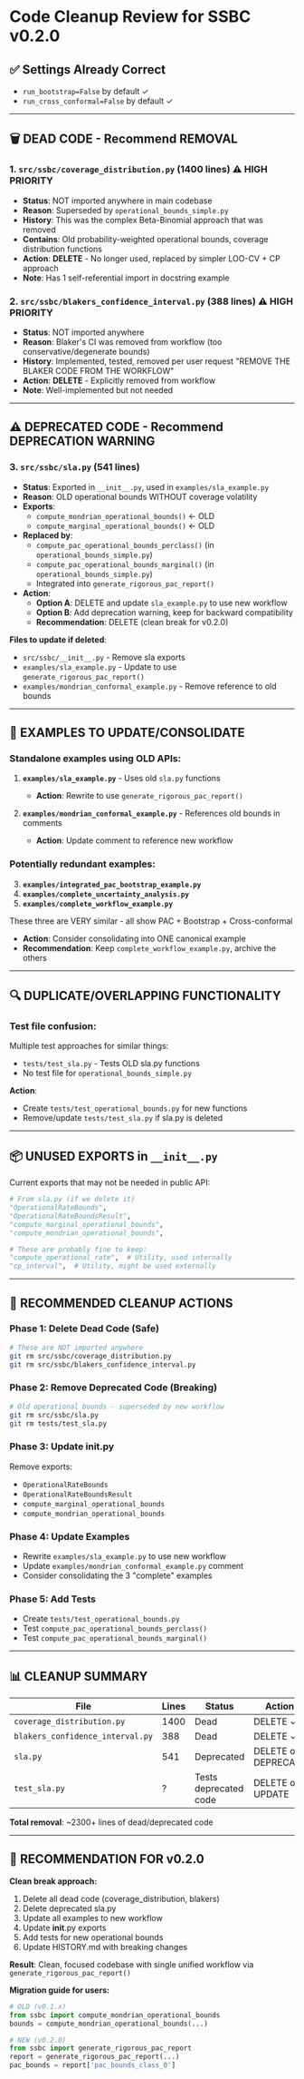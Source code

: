 # Code Cleanup Review for SSBC v0.2.0

## ✅ Settings Already Correct
- `run_bootstrap=False` by default ✓
- `run_cross_conformal=False` by default ✓

---

## 🗑️ DEAD CODE - Recommend REMOVAL

### 1. **`src/ssbc/coverage_distribution.py`** (1400 lines) ⚠️ HIGH PRIORITY
- **Status**: NOT imported anywhere in main codebase
- **Reason**: Superseded by `operational_bounds_simple.py`
- **History**: This was the complex Beta-Binomial approach that was removed
- **Contains**: Old probability-weighted operational bounds, coverage distribution functions
- **Action**: **DELETE** - No longer used, replaced by simpler LOO-CV + CP approach
- **Note**: Has 1 self-referential import in docstring example

### 2. **`src/ssbc/blakers_confidence_interval.py`** (388 lines) ⚠️ HIGH PRIORITY
- **Status**: NOT imported anywhere
- **Reason**: Blaker's CI was removed from workflow (too conservative/degenerate bounds)
- **History**: Implemented, tested, removed per user request "REMOVE THE BLAKER CODE FROM THE WORKFLOW"
- **Action**: **DELETE** - Explicitly removed from workflow
- **Note**: Well-implemented but not needed

---

## ⚠️ DEPRECATED CODE - Recommend DEPRECATION WARNING

### 3. **`src/ssbc/sla.py`** (541 lines)
- **Status**: Exported in `__init__.py`, used in `examples/sla_example.py`
- **Reason**: OLD operational bounds WITHOUT coverage volatility
- **Exports**:
  - `compute_mondrian_operational_bounds()` ← OLD
  - `compute_marginal_operational_bounds()` ← OLD
- **Replaced by**:
  - `compute_pac_operational_bounds_perclass()` (in `operational_bounds_simple.py`)
  - `compute_pac_operational_bounds_marginal()` (in `operational_bounds_simple.py`)
  - Integrated into `generate_rigorous_pac_report()`
- **Action**:
  - **Option A**: DELETE and update `sla_example.py` to use new workflow
  - **Option B**: Add deprecation warning, keep for backward compatibility
  - **Recommendation**: DELETE (clean break for v0.2.0)

**Files to update if deleted**:
- `src/ssbc/__init__.py` - Remove sla exports
- `examples/sla_example.py` - Update to use `generate_rigorous_pac_report()`
- `examples/mondrian_conformal_example.py` - Remove reference to old bounds

---

## 📝 EXAMPLES TO UPDATE/CONSOLIDATE

### Standalone examples using OLD APIs:
1. **`examples/sla_example.py`** - Uses old `sla.py` functions
   - **Action**: Rewrite to use `generate_rigorous_pac_report()`

2. **`examples/mondrian_conformal_example.py`** - References old bounds in comments
   - **Action**: Update comment to reference new workflow

### Potentially redundant examples:
3. **`examples/integrated_pac_bootstrap_example.py`**
4. **`examples/complete_uncertainty_analysis.py`**
5. **`examples/complete_workflow_example.py`**

These three are VERY similar - all show PAC + Bootstrap + Cross-conformal
- **Action**: Consider consolidating into ONE canonical example
- **Recommendation**: Keep `complete_workflow_example.py`, archive the others

---

## 🔍 DUPLICATE/OVERLAPPING FUNCTIONALITY

### Test file confusion:
Multiple test approaches for similar things:
- `tests/test_sla.py` - Tests OLD sla.py functions
- No test file for `operational_bounds_simple.py`

**Action**:
- Create `tests/test_operational_bounds.py` for new functions
- Remove/update `tests/test_sla.py` if sla.py is deleted

---

## 📦 UNUSED EXPORTS in `__init__.py`

Current exports that may not be needed in public API:

```python
# From sla.py (if we delete it)
"OperationalRateBounds",
"OperationalRateBoundsResult",
"compute_marginal_operational_bounds",
"compute_mondrian_operational_bounds",

# These are probably fine to keep:
"compute_operational_rate",  # Utility, used internally
"cp_interval",  # Utility, might be used externally
```

---

## 🎯 RECOMMENDED CLEANUP ACTIONS

### Phase 1: Delete Dead Code (Safe)
```bash
# These are NOT imported anywhere
git rm src/ssbc/coverage_distribution.py
git rm src/ssbc/blakers_confidence_interval.py
```

### Phase 2: Remove Deprecated Code (Breaking)
```bash
# Old operational bounds - superseded by new workflow
git rm src/ssbc/sla.py
git rm tests/test_sla.py
```

### Phase 3: Update __init__.py
Remove exports:
- `OperationalRateBounds`
- `OperationalRateBoundsResult`
- `compute_marginal_operational_bounds`
- `compute_mondrian_operational_bounds`

### Phase 4: Update Examples
- Rewrite `examples/sla_example.py` to use new workflow
- Update `examples/mondrian_conformal_example.py` comment
- Consider consolidating the 3 "complete" examples

### Phase 5: Add Tests
- Create `tests/test_operational_bounds.py`
- Test `compute_pac_operational_bounds_perclass()`
- Test `compute_pac_operational_bounds_marginal()`

---

## 📊 CLEANUP SUMMARY

| File | Lines | Status | Action |
|------|-------|--------|--------|
| `coverage_distribution.py` | 1400 | Dead | DELETE ✓ |
| `blakers_confidence_interval.py` | 388 | Dead | DELETE ✓ |
| `sla.py` | 541 | Deprecated | DELETE or DEPRECATE |
| `test_sla.py` | ? | Tests deprecated code | DELETE or UPDATE |

**Total removal**: ~2300+ lines of dead/deprecated code

---

## 🚀 RECOMMENDATION FOR v0.2.0

**Clean break approach:**
1. Delete all dead code (coverage_distribution, blakers)
2. Delete deprecated sla.py
3. Update all examples to new workflow
4. Update __init__.py exports
5. Add tests for new operational bounds
6. Update HISTORY.md with breaking changes

**Result**: Clean, focused codebase with single unified workflow via `generate_rigorous_pac_report()`

**Migration guide for users:**
```python
# OLD (v0.1.x)
from ssbc import compute_mondrian_operational_bounds
bounds = compute_mondrian_operational_bounds(...)

# NEW (v0.2.0)
from ssbc import generate_rigorous_pac_report
report = generate_rigorous_pac_report(...)
pac_bounds = report['pac_bounds_class_0']
```
